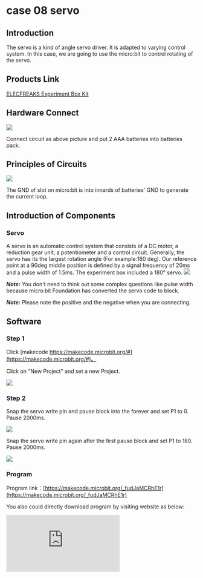 ﻿# case 08 servo

## Introduction ##

 The servo is a kind of angle servo driver. It is adapted to varying control system. In this case, we are going to use the micro:bit to control rotating of the servo.

## Products Link

[ELECFREAKS Experiment Box Kit](https://shop.elecfreaks.com/products/elecfreaks-experiment-box-kit-without-micro-bit-board?_pos=1&_sid=ac099db2f&_ss=r)

## Hardware Connect ##

![](https://wiki-media-ef.oss-cn-hongkong.aliyuncs.com/i18n/en/docusaurus-plugin-content-docs/current/microbit/circuit-design/microbit-experiment-box-kit/images/QpsN3Rk.png)

 Connect circuit as above picture and put 2 AAA batteries into batteries pack.

## Principles of Circuits ##

![](https://wiki-media-ef.oss-cn-hongkong.aliyuncs.com/i18n/en/docusaurus-plugin-content-docs/current/microbit/circuit-design/microbit-experiment-box-kit/images/yXHJ6zm.png)

 The GND of slot on micro:bit is into innards of batteries' GND to generate the current loop.

## Introduction of Components ##

### Servo ###
 A servo is an automatic control system that consists of a DC motor, a reduction gear unit, a potentiometer and a control circuit. Generally, the servo has its the largest rotation angle (For example:180 deg).
 Our reference point at a 90deg middle position is defined by a signal frequency of 20ms and a pulse width of 1.5ms.
 The experiment box included a 180° servo.
![](https://wiki-media-ef.oss-cn-hongkong.aliyuncs.com/i18n/en/docusaurus-plugin-content-docs/current/microbit/circuit-design/microbit-experiment-box-kit/images/uqmkhZ6.png)

***Note:*** You don't need to think out some complex questions like pulse width because micro:bit Foundation has converted the servo code to block.

***Note:*** Please note the positive and the negative when you are connecting.

## Software

### Step 1

 Click [makecode https://makecode.microbit.org/#](https://makecode.microbit.org/#)。

 Click on "New Project" and set a new Project.

![](https://wiki-media-ef.oss-cn-hongkong.aliyuncs.com/i18n/en/docusaurus-plugin-content-docs/current/microbit/circuit-design/microbit-experiment-box-kit/images/t34k5Zb.png)

### Step 2

 Snap the servo write pin and pause block into the forever and set P1 to 0.
 Pause 2000ms.

![](https://wiki-media-ef.oss-cn-hongkong.aliyuncs.com/i18n/en/docusaurus-plugin-content-docs/current/microbit/circuit-design/microbit-experiment-box-kit/images/rMTDGWP.png)

 Snap the servo write pin again after the first pause block and set P1 to 180.
 Pause 2000ms.

![](https://wiki-media-ef.oss-cn-hongkong.aliyuncs.com/i18n/en/docusaurus-plugin-content-docs/current/microbit/circuit-design/microbit-experiment-box-kit/images/rKePFnv.png)

### Program

 Program link：[https://makecode.microbit.org/_fudJaMCRhE1r](https://makecode.microbit.org/_fudJaMCRhE1r)

 You also could directly download program by visiting website as below:

<div
    style={{
        position: 'relative',
        paddingBottom: '60%',
        overflow: 'hidden',
    }}
>
    <iframe
        src="https://makecode.microbit.org/_fudJaMCRhE1r"
        frameborder="0"
        sandbox="allow-popups allow-forms allow-scripts allow-same-origin"
        style={{
            position: 'absolute',
            width: '100%',
            height: '100%',
        }}
    />
</div>


## Result

 The servo will rotate between 0 deg to 180 deg.

## Think

 If we want to make a thermometer dial by using the NTC and the servo, how do we design the circuit and the programming?

## Questions



## More Information

